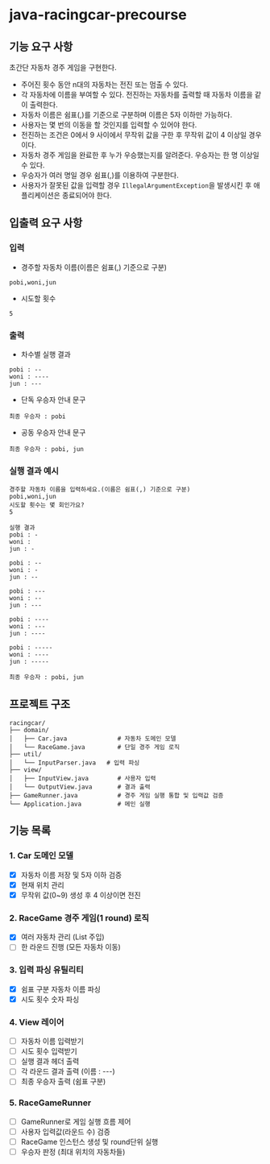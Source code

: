 # java-racingcar-precourse

## 기능 요구 사항

초간단 자동차 경주 게임을 구현한다.

- 주어진 횟수 동안 n대의 자동차는 전진 또는 멈출 수 있다.
- 각 자동차에 이름을 부여할 수 있다. 전진하는 자동차를 출력할 때 자동차 이름을 같이 출력한다.
- 자동차 이름은 쉼표(,)를 기준으로 구분하며 이름은 5자 이하만 가능하다.
- 사용자는 몇 번의 이동을 할 것인지를 입력할 수 있어야 한다.
- 전진하는 조건은 0에서 9 사이에서 무작위 값을 구한 후 무작위 값이 4 이상일 경우이다.
- 자동차 경주 게임을 완료한 후 누가 우승했는지를 알려준다. 우승자는 한 명 이상일 수 있다.
- 우승자가 여러 명일 경우 쉼표(,)를 이용하여 구분한다.
- 사용자가 잘못된 값을 입력할 경우 `IllegalArgumentException`을 발생시킨 후 애플리케이션은 종료되어야 한다.

## 입출력 요구 사항

### 입력
- 경주할 자동차 이름(이름은 쉼표(,) 기준으로 구분)
```
pobi,woni,jun
```
- 시도할 횟수
```
5
```

### 출력
- 차수별 실행 결과
```
pobi : --
woni : ----
jun : ---
```
- 단독 우승자 안내 문구
```
최종 우승자 : pobi
```
- 공동 우승자 안내 문구
```
최종 우승자 : pobi, jun
```

### 실행 결과 예시
```
경주할 자동차 이름을 입력하세요.(이름은 쉼표(,) 기준으로 구분)
pobi,woni,jun
시도할 횟수는 몇 회인가요?
5

실행 결과
pobi : -
woni :
jun : -

pobi : --
woni : -
jun : --

pobi : ---
woni : --
jun : ---

pobi : ----
woni : ---
jun : ----

pobi : -----
woni : ----
jun : -----

최종 우승자 : pobi, jun
```

## 프로젝트 구조

```
racingcar/
├── domain/
│   ├── Car.java              # 자동차 도메인 모델
│   └── RaceGame.java         # 단일 경주 게임 로직
├── util/
│   └── InputParser.java   # 입력 파싱
├── view/
│   ├── InputView.java        # 사용자 입력
│   └── OutputView.java       # 결과 출력
├── GameRunner.java           # 경주 게임 실행 통합 및 입력값 검증
└── Application.java          # 메인 실행
```

## 기능 목록

### 1. Car 도메인 모델
- [X] 자동차 이름 저장 및 5자 이하 검증
- [X] 현재 위치 관리
- [X] 무작위 값(0~9) 생성 후 4 이상이면 전진

### 2. RaceGame 경주 게임(1 round) 로직
- [X] 여러 자동차 관리 (List<Car> 주입)
- [ ] 한 라운드 진행 (모든 자동차 이동)

### 3. 입력 파싱 유틸리티
- [X] 쉼표 구분 자동차 이름 파싱
- [X] 시도 횟수 숫자 파싱

### 4. View 레이어
- [ ] 자동차 이름 입력받기
- [ ] 시도 횟수 입력받기
- [ ] 실행 결과 헤더 출력
- [ ] 각 라운드 결과 출력 (이름 : ---)
- [ ] 최종 우승자 출력 (쉼표 구분)

### 5. RaceGameRunner
- [ ] GameRunner로 게임 실행 흐름 제어
- [ ] 사용자 입력값(라운드 수) 검증
- [ ] RaceGame 인스턴스 생성 및 round단위 실행
- [ ] 우승자 판정 (최대 위치의 자동차들)
